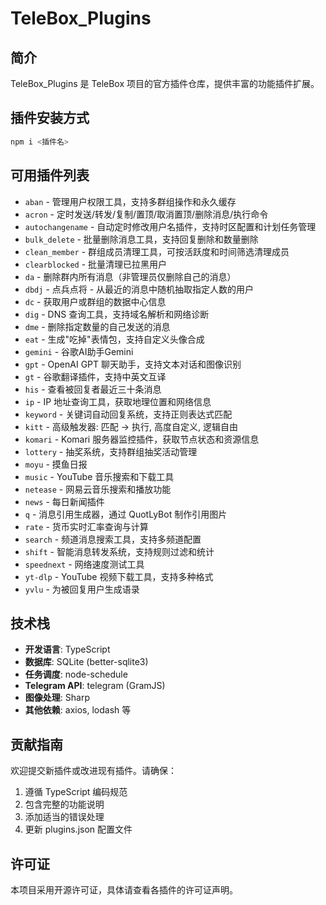 # TeleBox_Plugins

## 简介
TeleBox_Plugins 是 TeleBox 项目的官方插件仓库，提供丰富的功能插件扩展。

## 插件安装方式
```bash
npm i <插件名>
```

## 可用插件列表
- `aban` - 管理用户权限工具，支持多群组操作和永久缓存  
- `acron` - 定时发送/转发/复制/置顶/取消置顶/删除消息/执行命令  
- `autochangename` - 自动定时修改用户名插件，支持时区配置和计划任务管理  
- `bulk_delete` - 批量删除消息工具，支持回复删除和数量删除  
- `clean_member` - 群组成员清理工具，可按活跃度和时间筛选清理成员  
- `clearblocked` - 批量清理已拉黑用户  
- `da` - 删除群内所有消息（非管理员仅删除自己的消息）  
- `dbdj` - 点兵点将 - 从最近的消息中随机抽取指定人数的用户  
- `dc` - 获取用户或群组的数据中心信息  
- `dig` - DNS 查询工具，支持域名解析和网络诊断  
- `dme` - 删除指定数量的自己发送的消息  
- `eat` - 生成"吃掉"表情包，支持自定义头像合成  
- `gemini` - 谷歌AI助手Gemini  
- `gpt` - OpenAI GPT 聊天助手，支持文本对话和图像识别  
- `gt` - 谷歌翻译插件，支持中英文互译  
- `his` - 查看被回复者最近三十条消息  
- `ip` - IP 地址查询工具，获取地理位置和网络信息  
- `keyword` - 关键词自动回复系统，支持正则表达式匹配  
- `kitt` - 高级触发器: 匹配 -> 执行, 高度自定义, 逻辑自由  
- `komari` - Komari 服务器监控插件，获取节点状态和资源信息  
- `lottery` - 抽奖系统，支持群组抽奖活动管理  
- `moyu` - 摸鱼日报  
- `music` - YouTube 音乐搜索和下载工具  
- `netease` - 网易云音乐搜索和播放功能  
- `news` - 每日新闻插件  
- `q` - 消息引用生成器，通过 QuotLyBot 制作引用图片  
- `rate` - 货币实时汇率查询与计算  
- `search` - 频道消息搜索工具，支持多频道配置  
- `shift` - 智能消息转发系统，支持规则过滤和统计  
- `speednext` - 网络速度测试工具  
- `yt-dlp` - YouTube 视频下载工具，支持多种格式  
- `yvlu` - 为被回复用户生成语录  

## 技术栈

- **开发语言**: TypeScript
- **数据库**: SQLite (better-sqlite3)
- **任务调度**: node-schedule
- **Telegram API**: telegram (GramJS)
- **图像处理**: Sharp
- **其他依赖**: axios, lodash 等

## 贡献指南

欢迎提交新插件或改进现有插件。请确保：
1. 遵循 TypeScript 编码规范
2. 包含完整的功能说明
3. 添加适当的错误处理
4. 更新 plugins.json 配置文件

## 许可证

本项目采用开源许可证，具体请查看各插件的许可证声明。
